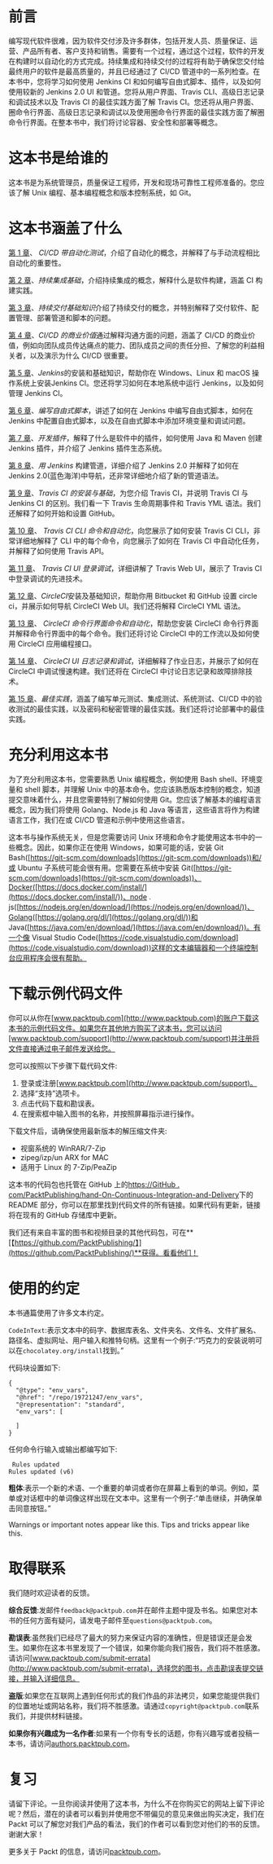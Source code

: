 # 前言

编写现代软件很难，因为软件交付涉及许多群体，包括开发人员、质量保证、运营、产品所有者、客户支持和销售。需要有一个过程，通过这个过程，软件的开发在构建时以自动化的方式完成。持续集成和持续交付的过程将有助于确保您交付给最终用户的软件是最高质量的，并且已经通过了 CI/CD 管道中的一系列检查。在本书中，您将学习如何使用 Jenkins CI 和如何编写自由式脚本、插件，以及如何使用较新的 Jenkins 2.0 UI 和管道。您将从用户界面、Travis CLI、高级日志记录和调试技术以及 Travis CI 的最佳实践方面了解 Travis CI。您还将从用户界面、圈命令行界面、高级日志记录和调试以及使用圈命令行界面的最佳实践方面了解圈命令行界面。在整本书中，我们将讨论容器、安全性和部署等概念。

# 这本书是给谁的

这本书是为系统管理员，质量保证工程师，开发和现场可靠性工程师准备的。您应该了解 Unix 编程、基本编程概念和版本控制系统，如 Git。

# 这本书涵盖了什么

[第 1 章](01.html)、 *CI/CD 带自动化测试*，介绍了自动化的概念，并解释了与手动流程相比自动化的重要性。

[第 2 章](02.html)、*持续集成基础*，介绍持续集成的概念，解释什么是软件构建，涵盖 CI 构建实践。

[第 3 章](03.html)、*持续交付基础知识*介绍了持续交付的概念，并特别解释了交付软件、配置管理、部署管道和脚本的问题。

[第 4 章](04.html)、*CI/CD 的商业价值*通过解释沟通方面的问题，涵盖了 CI/CD 的商业价值，例如向团队成员传达痛点的能力、团队成员之间的责任分担、了解您的利益相关者，以及演示为什么 CI/CD 很重要。

[第 5 章](05.html)、*Jenkins*的安装和基础知识，帮助你在 Windows、Linux 和 macOS 操作系统上安装Jenkins CI。您还将学习如何在本地系统中运行 Jenkins，以及如何管理 Jenkins CI。

[第 6 章](06.html)、*编写自由式脚本*，讲述了如何在 Jenkins 中编写自由式脚本，如何在 Jenkins 中配置自由式脚本，以及在自由式脚本中添加环境变量和调试问题。

[第 7 章](07.html)、*开发插件*，解释了什么是软件中的插件，如何使用 Java 和 Maven 创建 Jenkins 插件，并介绍了 Jenkins 插件生态系统。

[第 8 章](08.html)、*用 Jenkins* 构建管道，详细介绍了 Jenkins 2.0 并解释了如何在 Jenkins 2.0(蓝色海洋)中导航，还非常详细地介绍了新的管道语法。

[第 9 章](09.html)、*Travis CI 的安装与基础*，为您介绍 Travis CI，并说明 Travis CI 与 Jenkins CI 的区别。我们看一下 Travis 生命周期事件和 Travis YML 语法。我们还解释了如何开始和设置 GitHub。

[第 10 章](10.html)、 *Travis CI CLI 命令和自动化*，向您展示了如何安装 Travis CI CLI，非常详细地解释了 CLI 中的每个命令，向您展示了如何在 Travis CI 中自动化任务，并解释了如何使用 Travis API。

[第 11 章](11.html)、 *Travis CI UI 登录调试*，详细讲解了 Travis Web UI，展示了 Travis CI 中登录调试的先进技术。

[第 12 章](12.html)、*CircleCI*安装及基础知识，帮助你用 Bitbucket 和 GitHub 设置 circle ci，并展示如何导航 CircleCI Web UI。我们还将解释 CircleCI YML 语法。

[第 13 章](13.html)、 *CircleCI 命令行界面命令和自动化*，帮助您安装 CircleCI 命令行界面并解释命令行界面中的每个命令。我们还将讨论 CircleCI 中的工作流以及如何使用 CircleCI 应用编程接口。

[第 14 章](14.html)、 *CircleCI UI 日志记录和调试*，详细解释了作业日志，并展示了如何在 CircleCI 中调试慢速构建。我们还将在 CircleCI 中讨论日志记录和故障排除技术。

[第 15 章](15.html)、*最佳实践*，涵盖了编写单元测试、集成测试、系统测试、CI/CD 中的验收测试的最佳实践，以及密码和秘密管理的最佳实践。我们还将讨论部署中的最佳实践。

# 充分利用这本书

为了充分利用这本书，您需要熟悉 Unix 编程概念，例如使用 Bash shell、环境变量和 shell 脚本，并理解 Unix 中的基本命令。您应该熟悉版本控制的概念，知道提交意味着什么，并且您需要特别了解如何使用 Git。您应该了解基本的编程语言概念，因为我们将使用 Golang、Node.js 和 Java 等语言，这些语言将作为构建语言工作，我们在或 CI/CD 管道和示例中使用这些语言。

这本书与操作系统无关，但是您需要访问 Unix 环境和命令才能使用这本书中的一些概念。因此，如果你正在使用 Windows，如果可能的话，安装 Git Bash([https://git-scm.com/downloads](https://git-scm.com/downloads))和/或 Ubuntu 子系统可能会很有用。您需要在系统中安装 Git([https://git-scm.com/downloads](https://git-scm.com/downloads))、Docker([https://docs.docker.com/install/](https://docs.docker.com/install/))、node . js([https://nodejs.org/en/download/](https://nodejs.org/en/download/))、Golang([https://golang.org/dl/](https://golang.org/dl/))和 Java([https://java.com/en/download/](https://java.com/en/download/))。有一个像 Visual Studio Code([https://code.visualstudio.com/download](https://code.visualstudio.com/download))这样的文本编辑器和一个终端控制台应用程序会很有帮助。

# 下载示例代码文件

你可以从你在[www.packtpub.com](http://www.packtpub.com)的账户下载这本书的示例代码文件。如果您在其他地方购买了这本书，您可以访问[www.packtpub.com/support](http://www.packtpub.com/support)并注册将文件直接通过电子邮件发送给您。

您可以按照以下步骤下载代码文件:

1.  登录或注册[www.packtpub.com](http://www.packtpub.com/support)。
2.  选择“支持”选项卡。
3.  点击代码下载和勘误表。
4.  在搜索框中输入图书的名称，并按照屏幕指示进行操作。

下载文件后，请确保使用最新版本的解压缩文件夹:

*   视窗系统的 WinRAR/7-Zip
*   zipeg/izp/un ARX for MAC
*   适用于 Linux 的 7-Zip/PeaZip

这本书的代码包也托管在 GitHub 上的[https://GitHub . com/PacktPublishing/hand-On-Continuous-Integration-and-Delivery](https://github.com/PacktPublishing/Hands-On-Continuous-Integration-and-Delivery)下的 README 部分，你可以在那里找到代码文件的所有链接。如果代码有更新，链接将在现有的 GitHub 存储库中更新。

我们还有来自丰富的图书和视频目录的其他代码包，可在**[【https://github.com/PacktPublishing/】](https://github.com/PacktPublishing/)**获得。看看他们！

# 使用的约定

本书通篇使用了许多文本约定。

`CodeInText`:表示文本中的码字、数据库表名、文件夹名、文件名、文件扩展名、路径名、虚拟网址、用户输入和推特句柄。这里有一个例子:“巧克力的安装说明可以在`chocolatey.org/install`找到。”

代码块设置如下:

```
{
  "@type": "env_vars",
  "@href": "/repo/19721247/env_vars",
  "@representation": "standard",
  "env_vars": [

  ]
} 
```

任何命令行输入或输出都编写如下:

```
 Rules updated
Rules updated (v6) 
```

**粗体**:表示一个新的术语、一个重要的单词或者你在屏幕上看到的单词。例如，菜单或对话框中的单词像这样出现在文本中。这里有一个例子:“单击继续，并确保单击同意按钮。”

Warnings or important notes appear like this. Tips and tricks appear like this.

# 取得联系

我们随时欢迎读者的反馈。

**综合反馈**:发邮件`feedback@packtpub.com`并在邮件主题中提及书名。如果您对本书的任何方面有疑问，请发电子邮件至`questions@packtpub.com`。

**勘误表**:虽然我们已经尽了最大的努力来保证内容的准确性，但是错误还是会发生。如果你在这本书里发现了一个错误，如果你能向我们报告，我们将不胜感激。请访问[www.packtpub.com/submit-errata](http://www.packtpub.com/submit-errata)，选择您的图书，点击勘误表提交链接，并输入详细信息。

**盗版**:如果您在互联网上遇到任何形式的我们作品的非法拷贝，如果您能提供我们的位置地址或网站名称，我们将不胜感激。请通过`copyright@packtpub.com`联系我们，并提供材料链接。

**如果你有兴趣成为一名作者**:如果有一个你有专长的话题，你有兴趣写或者投稿一本书，请访问[authors.packtpub.com](http://authors.packtpub.com/)。

# 复习

请留下评论。一旦你阅读并使用了这本书，为什么不在你购买它的网站上留下评论呢？然后，潜在的读者可以看到并使用您不带偏见的意见来做出购买决定，我们在 Packt 可以了解您对我们产品的看法，我们的作者可以看到您对他们的书的反馈。谢谢大家！

更多关于 Packt 的信息，请访问[packtpub.com](https://www.packtpub.com/)。